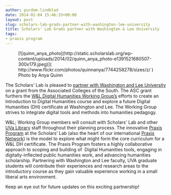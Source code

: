 ```yaml
---
author: purdom-lindblad
date: 2014-02-04 15:46:33+00:00
layout: post
slug: scholars-lab-grads-partner-with-washington-lee-university
title: Scholars' Lab Grads partner with Washington & Lee University
tags:
- praxis program
---
```


<figure>
  [![quinn_anya_photo](http://static.scholarslab.org/wp-content/uploads/2014/02/quinn_anya_photo-e1391521680507-300x179.jpeg)]( http://www.flickr.com/photos/quinnanya/7744258278/sizes/z/ )
  <figcaption>
 Photo by Anya Quinn
</figcaption>

</figure>

The Scholars’ Lab is pleased to [partner with Washington and Lee University](http://news.blogs.wlu.edu/2014/01/30/wl-announces-digital-humanities-partnership-with-uva/ ) on a grant from the Associated Colleges of the South. The ASC grant furthers the [W&L Digital Humanities Working Group’s](http://digitalhumanities.wlu.edu ) efforts to create an Introduction to Digital Humanities course and explore a future Digital Humanities (DH) certificate at Washington and Lee. The Working Group strives to integrate digital tools and methods into humanities pedagogy.

W&L; Working Group members will consult with Scholars' Lab and other [UVa Library](http://library.virginia.edu) staff throughout their planning process. The innovative [Praxis Program](http://praxis.scholarslab.org ) at the Scholars’ Lab (also the heart of our international [Praxis Network](http://praxis-network.org/)) is the model to explore what might form the core curriculum for a W&L DH certificate. The Praxis Program fosters a highly collaborative approach to scoping and building of  Digital Humanities tools, engaging in digitally-inflected public humanities work, and advancing humanities scholarship. Partnering with Washington and Lee faculty, UVA graduate students will contribute their experiences and research areas to the introductory course as they gain valuable experience working in a small liberal arts environment.

Keep an eye out for future updates on this exciting partnership!
